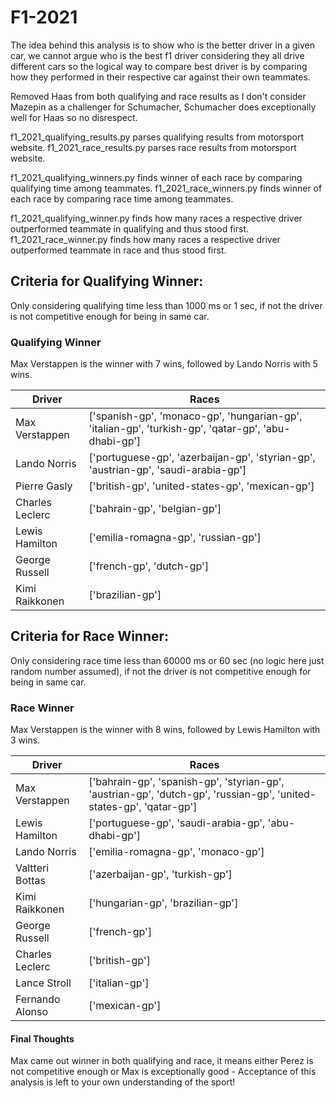 # F1-2021

The idea behind this analysis is to show who is the better driver in a given car, we cannot argue who is the best f1 driver considering they all drive different cars so the logical way to compare best driver is by comparing how they performed in their respective car against their own teammates.

Removed Haas from both qualifying and race results as I don't consider Mazepin as a challenger for Schumacher, Schumacher does exceptionally well for Haas so no disrespect.

f1_2021_qualifying_results.py parses qualifying results from motorsport website.
f1_2021_race_results.py parses race results from motorsport website.

f1_2021_qualifying_winners.py finds winner of each race by comparing qualifying time among teammates.
f1_2021_race_winners.py finds winner of each race by comparing race time among teammates.

f1_2021_qualifying_winner.py finds how many races a respective driver outperformed teammate in qualifying and thus stood first.
f1_2021_race_winner.py finds how many races a respective driver outperformed teammate in race and thus stood first.

## Criteria for Qualifying Winner:

Only considering qualifying time less than 1000 ms or 1 sec, if not the driver is not competitive enough for being in same car.

### Qualifying Winner

Max Verstappen is the winner with 7 wins, followed by Lando Norris with 5 wins.

| Driver | Races |
| ------ | ----- |
| Max Verstappen | ['spanish-gp', 'monaco-gp', 'hungarian-gp', 'italian-gp', 'turkish-gp', 'qatar-gp', 'abu-dhabi-gp'] |
| Lando Norris | ['portuguese-gp', 'azerbaijan-gp', 'styrian-gp', 'austrian-gp', 'saudi-arabia-gp'] |
| Pierre Gasly | ['british-gp', 'united-states-gp', 'mexican-gp'] |
| Charles Leclerc | ['bahrain-gp', 'belgian-gp'] |
| Lewis Hamilton | ['emilia-romagna-gp', 'russian-gp'] |
| George Russell | ['french-gp', 'dutch-gp'] |
| Kimi Raikkonen | ['brazilian-gp'] |

## Criteria for Race Winner:

Only considering race time less than 60000 ms or 60 sec (no logic here just random number assumed), if not the driver is not competitive enough for being in same car.

### Race Winner

Max Verstappen is the winner with 8 wins, followed by Lewis Hamilton with 3 wins.

| Driver | Races |
| ------ | ----- |
| Max Verstappen | ['bahrain-gp', 'spanish-gp', 'styrian-gp', 'austrian-gp', 'dutch-gp', 'russian-gp', 'united-states-gp', 'qatar-gp'] |
| Lewis Hamilton | ['portuguese-gp', 'saudi-arabia-gp', 'abu-dhabi-gp'] |
| Lando Norris | ['emilia-romagna-gp', 'monaco-gp'] |
| Valtteri Bottas | ['azerbaijan-gp', 'turkish-gp'] |
| Kimi Raikkonen | ['hungarian-gp', 'brazilian-gp'] |
| George Russell | ['french-gp'] |
| Charles Leclerc | ['british-gp'] |
| Lance Stroll | ['italian-gp'] |
| Fernando Alonso | ['mexican-gp'] |

#### Final Thoughts

Max came out winner in both qualifying and race, it means either Perez is not competitive enough or Max is exceptionally good - Acceptance of this analysis is left to your own understanding of the sport!